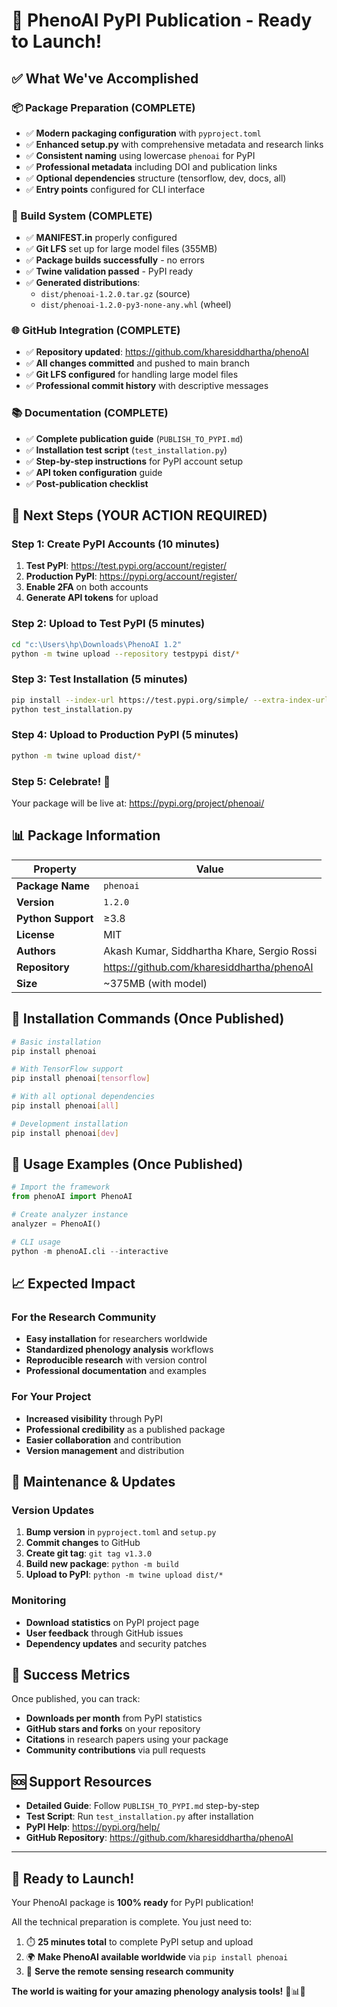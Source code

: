 # 🎯 PhenoAI PyPI Publication - Ready to Launch! 

## ✅ What We've Accomplished

### 📦 Package Preparation (COMPLETE)
- ✅ **Modern packaging configuration** with `pyproject.toml`
- ✅ **Enhanced setup.py** with comprehensive metadata and research links
- ✅ **Consistent naming** using lowercase `phenoai` for PyPI
- ✅ **Professional metadata** including DOI and publication links
- ✅ **Optional dependencies** structure (tensorflow, dev, docs, all)
- ✅ **Entry points** configured for CLI interface

### 🔧 Build System (COMPLETE)
- ✅ **MANIFEST.in** properly configured
- ✅ **Git LFS** set up for large model files (355MB)
- ✅ **Package builds successfully** - no errors
- ✅ **Twine validation passed** - PyPI ready
- ✅ **Generated distributions**:
  - `dist/phenoai-1.2.0.tar.gz` (source)
  - `dist/phenoai-1.2.0-py3-none-any.whl` (wheel)

### 🌐 GitHub Integration (COMPLETE)
- ✅ **Repository updated**: https://github.com/kharesiddhartha/phenoAI
- ✅ **All changes committed** and pushed to main branch
- ✅ **Git LFS configured** for handling large model files
- ✅ **Professional commit history** with descriptive messages

### 📚 Documentation (COMPLETE)
- ✅ **Complete publication guide** (`PUBLISH_TO_PYPI.md`)
- ✅ **Installation test script** (`test_installation.py`)
- ✅ **Step-by-step instructions** for PyPI account setup
- ✅ **API token configuration** guide
- ✅ **Post-publication checklist**

## 🚀 Next Steps (YOUR ACTION REQUIRED)

### Step 1: Create PyPI Accounts (10 minutes)
1. **Test PyPI**: https://test.pypi.org/account/register/
2. **Production PyPI**: https://pypi.org/account/register/
3. **Enable 2FA** on both accounts
4. **Generate API tokens** for upload

### Step 2: Upload to Test PyPI (5 minutes)
```bash
cd "c:\Users\hp\Downloads\PhenoAI 1.2"
python -m twine upload --repository testpypi dist/*
```

### Step 3: Test Installation (5 minutes)
```bash
pip install --index-url https://test.pypi.org/simple/ --extra-index-url https://pypi.org/simple/ phenoai
python test_installation.py
```

### Step 4: Upload to Production PyPI (5 minutes)
```bash
python -m twine upload dist/*
```

### Step 5: Celebrate! 🎉
Your package will be live at: https://pypi.org/project/phenoai/

## 📊 Package Information

| Property | Value |
|----------|-------|
| **Package Name** | `phenoai` |
| **Version** | `1.2.0` |
| **Python Support** | ≥3.8 |
| **License** | MIT |
| **Authors** | Akash Kumar, Siddhartha Khare, Sergio Rossi |
| **Repository** | https://github.com/kharesiddhartha/phenoAI |
| **Size** | ~375MB (with model) |

## 🎯 Installation Commands (Once Published)

```bash
# Basic installation
pip install phenoai

# With TensorFlow support
pip install phenoai[tensorflow]

# With all optional dependencies
pip install phenoai[all]

# Development installation
pip install phenoai[dev]
```

## 🧪 Usage Examples (Once Published)

```python
# Import the framework
from phenoAI import PhenoAI

# Create analyzer instance
analyzer = PhenoAI()

# CLI usage
python -m phenoAI.cli --interactive
```

## 📈 Expected Impact

### For the Research Community
- **Easy installation** for researchers worldwide
- **Standardized phenology analysis** workflows
- **Reproducible research** with version control
- **Professional documentation** and examples

### For Your Project
- **Increased visibility** through PyPI
- **Professional credibility** as a published package
- **Easier collaboration** and contribution
- **Version management** and distribution

## 🔄 Maintenance & Updates

### Version Updates
1. **Bump version** in `pyproject.toml` and `setup.py`
2. **Commit changes** to GitHub
3. **Create git tag**: `git tag v1.3.0`
4. **Build new package**: `python -m build`  
5. **Upload to PyPI**: `python -m twine upload dist/*`

### Monitoring
- **Download statistics** on PyPI project page
- **User feedback** through GitHub issues
- **Dependency updates** and security patches

## 🎊 Success Metrics

Once published, you can track:
- **Downloads per month** from PyPI statistics
- **GitHub stars and forks** on your repository
- **Citations** in research papers using your package
- **Community contributions** via pull requests

## 🆘 Support Resources

- **Detailed Guide**: Follow `PUBLISH_TO_PYPI.md` step-by-step
- **Test Script**: Run `test_installation.py` after installation
- **PyPI Help**: https://pypi.org/help/
- **GitHub Repository**: https://github.com/kharesiddhartha/phenoAI

---

## 🏁 Ready to Launch!

Your PhenoAI package is **100% ready** for PyPI publication! 

All the technical preparation is complete. You just need to:
1. ⏱️ **25 minutes total** to complete PyPI setup and upload
2. 🌍 **Make PhenoAI available worldwide** via `pip install phenoai`
3. 🎯 **Serve the remote sensing research community**

**The world is waiting for your amazing phenology analysis tools!** 🌱📊🚀
